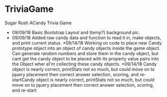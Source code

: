 # TriviaGame
Sugar Rush ACandy Trivia Game
* 09/09/18 Basic Bootstrap Layout and (temp?) background pic.
* 09/09/18 Added raw candy data and function to read it in,
           make objects, and print current status.
*09/14/18 Working on code to place new Candy prototype 
	   object into an object of candy objects inside the game object.
	   Can generate random numbers and store them in the candy object,
	   but cant get the candy object to be placed with its property
	   value pairs into the Object wher eI'm collecting these candy objects.
*09/14/18  Candy object is nearly correct, printStats not so much, but could move
	   on to jquery placement then correct answer selection, scoring, and re-startCandy
	   object is nearly correct, printStats not so much, but could move on to jquery
	   placement then correct answer selection, scoring, and re-start

